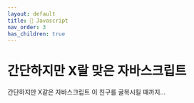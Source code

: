 ```yaml
---
layout: default
title: 📙 Javascript
nav_order: 3
has_children: true
---
```


# 간단하지만 X랄 맞은 자바스크립트

간단하지만 X같은 자바스크립트 이 친구를 굴복시킬 때까지...
